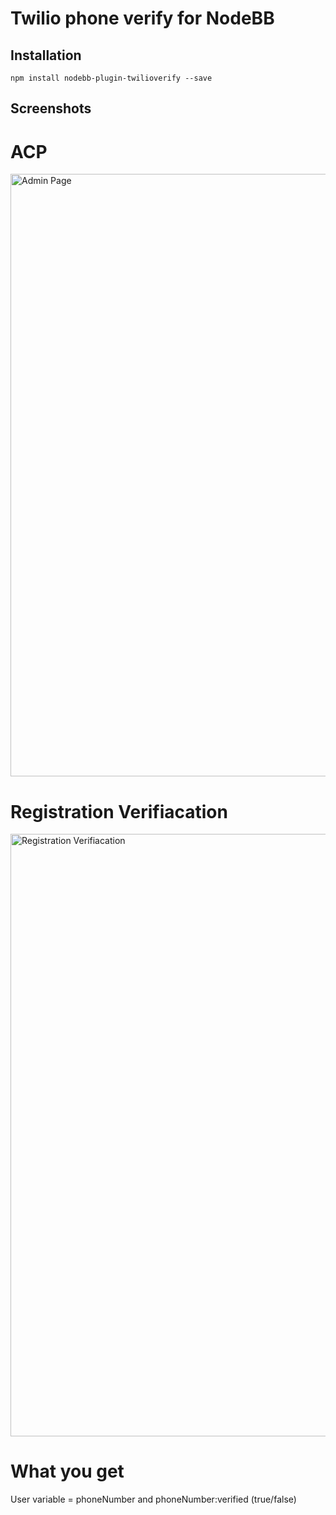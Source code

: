 # Twilio phone verify for NodeBB



## Installation

    npm install nodebb-plugin-twilioverify --save

## Screenshots

# ACP

<img width="964" alt="Admin Page" src="https://github.com/amosin/nodebb-plugin-twilioverify/screenshot/screenshot_admin.png">
 
# Registration Verifiacation

<img width="964" alt="Registration Verifiacation" src="https://github.com/amosin/nodebb-plugin-twilioverify/screenshot/screenshot_verify.png">


# What you get

User variable = phoneNumber and phoneNumber:verified (true/false)

